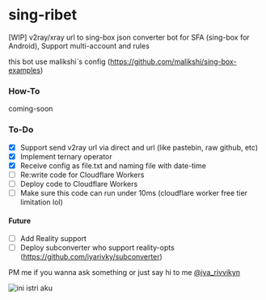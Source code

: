 # sing-ribet
[WIP] v2ray/xray url to sing-box json converter bot for SFA (sing-box for Android), Support multi-account and rules

this bot use malikshi`s config (https://github.com/malikshi/sing-box-examples)

### How-To
coming-soon

### To-Do
- [x] Support send v2ray url via direct and url (like pastebin, raw github, etc)
- [x] Implement ternary operator
- [x] Receive config as file.txt and naming file with date-time
- [ ] Re:write code for Cloudflare Workers
- [ ] Deploy code to Cloudflare Workers
- [ ] Make sure this code can run under 10ms (cloudflare worker free tier limitation lol)
#### Future
- [ ] Add Reality support
- [ ] Deploy subconverter who support reality-opts (https://github.com/iyarivky/subconverter)

PM me if you wanna ask something or just say hi to me
[@iya_rivvikyn](https://t.me/iya_rivvikyn)

![ini istri aku](https://github.com/iyarivky/sing-ribet/assets/101973571/d7b5f497-ba06-46d9-925e-8eabcbce92cf)
